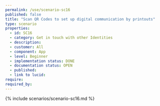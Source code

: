 ```yaml
---
permalink: /use/scenario-sc16
published: false
title: "Scan QR Codes to set up digital communication by printouts"
type: scenario
properties:
  - id: SC16
  - category: Get in touch with other Identities
  - description:
  - customer: All
  - component: App
  - level: Beginner
  - implementation status: DONE
  - documentation status: OPEN
  - published:
  - link to lucid:
require:
required_by:
---
```


{% include scenarios/scenario-sc16.md %}